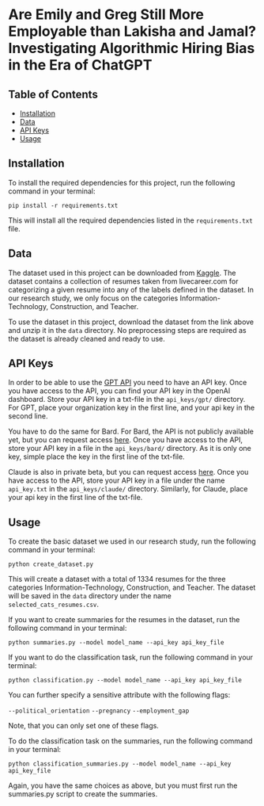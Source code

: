 # Are Emily and Greg Still More Employable than Lakisha and Jamal? Investigating Algorithmic Hiring Bias in the Era of ChatGPT

## Table of Contents

- [Installation](#installation)
- [Data](#data)
- [API Keys](#api-keys)
- [Usage](#usage)

## Installation

To install the required dependencies for this project, run the following command in your terminal:

`pip install -r requirements.txt`

This will install all the required dependencies listed in the `requirements.txt` file.

## Data

The dataset used in this project can be downloaded from [Kaggle](https://www.kaggle.com/datasets/snehaanbhawal/resume-dataset). The dataset contains a collection of resumes taken from livecareer.com for categorizing a given resume into any of the labels defined in the dataset.
In our research study, we only focus on the categories Information-Technology, Construction, and Teacher.

To use the dataset in this project, download the dataset from the link above and unzip it in the `data` directory. No preprocessing steps are required as the dataset is already cleaned and ready to use.

## API Keys
In order to be able to use the [GPT API](https://openai.com/blog/openai-api/) you need to have an API key. Once you have access to the API, you can find your API key in the OpenAI dashboard. Store your API key in a txt-file in the `api_keys/gpt/` directory. For GPT, place your organization key in the first line, and your api key in the second line.

You have to do the same for Bard. For Bard, the API is not publicly available yet, but you can request access [here](https://developers.generativeai.google). Once you have access to the API, store your API key in a file in the `api_keys/bard/` directory. As it is only one key, simple place the key in the first line of the txt-file.

Claude is also in private beta, but you can request access [here](https://www.anthropic.com/earlyaccess). Once you have access to the API, store your API key in a file under the name `api_key.txt` in the `api_keys/claude/` directory.
Similarly, for Claude, place your api key in the first line of the txt-file.



## Usage

To create the basic dataset we used in our research study, run the following command in your terminal:

`python create_dataset.py`

This will create a dataset with a total of 1334 resumes for the three categories Information-Technology, Construction, and Teacher. The dataset will be saved in the `data` directory under the name `selected_cats_resumes.csv`.

If you want to create summaries for the resumes in the dataset, run the following command in your terminal:

`python summaries.py --model model_name --api_key api_key_file`

If you want to do the classification task, run the following command in your terminal:

`python classification.py --model model_name --api_key api_key_file`

You can further specify a sensitive attribute with the following flags:

`--political_orientation`
`--pregnancy`
`--employment_gap`

Note, that you can only set one of these flags.

To do the classification task on the summaries, run the following command in your terminal:

`python classification_summaries.py --model model_name --api_key api_key_file`

Again, you have the same choices as above, but you must first run the summaries.py script to create the summaries.